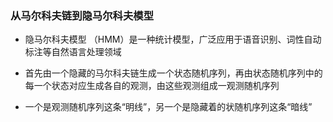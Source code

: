 ### 从马尔科夫链到隐马尔科夫模型

* 隐马尔科夫模型 （HMM）是一种统计模型，广泛应用于语音识别、词性自动标注等自然语言处理领域

* 首先由一个隐藏的马尔科夫链生成一个状态随机序列，再由状态随机序列中的每一个状态对应生成各自的观测，由这些观测组成一观测随机序列
* 一个是观测随机序列这条“明线”，另一个是隐藏着的状随机序列这条“暗线”